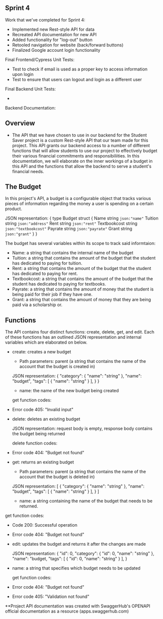 Sprint 4
-

Work that we've completed for Sprint 4:

- Implemented new Rest-style API for data
- Recreated API documentation for new API
- Added functionality for "log-out" button
- Retooled navigation for website (back/forward buttons)
- Finalized Google account login functionality

Final Frontend/Cypress Unit Tests:

- Test to check if email is used as a proper key to access information upon login
- Test to ensure that users can logout and login as a different user

Final Backend Unit Tests:

- 

Backend Documentation:

Overview
-
- The API that we have chosen to use in our backend for the Student Saver project is a custom Rest-style API that our team made for this project. This API grants our backend access to a number of different functions that will allow students to use our project to effectively budget their various financial commitments and responsibiliities. In this documentation, we will elaborate on the inner workings of a budget in this API and the functions that allow the backend to serve a student's financial needs.

The Budget
-
In this project's API, a budget is a configurable object that tracks various pieces of information regarding the money a user is spending on a certain product.

JSON representation:
{
  type Budget struct {
	Name         string `json:"name"`
	Tuition      string `json:"address"`
	Rent         string `json:"rent"`
	Textbookcost string `json:"textbookcost"`
	Payrate      string `json:"payrate"`
	Grant        string `json:"grant"`
  }
}

The budget has several variables within its scope to track said informtaion:
- Name: a string that contains the internal name of the budget
- Tuition: a string that contains the amount of the budget that the student has dedicated to paying for tuition.
- Rent: a string that contains the amount of the budget that the student has dedicated to paying for rent.
- Textbookcost: a string that contains the amount of the budget that the student has dedicated to paying for textbooks.
- Payrate: a string that contains the amount of money that the student is being paid for their job if they have one.
- Grant: a string that contains the amount of money that they are being paid via a scholarship or.
    
Functions
-
The API contains four distinct functions: create, delete, get, and edit. Each of these functions has an outlined JSON representation and internal variables which are elaborated on below.

- create: creates a new budget 
  - Path parameters: parent (a string that contains the name of the account that the budget is created in)

  JSON representation:
  {
  "category": {
    "name": "string"
  },
  "name": "budget",
  "tags": [
    {
      "name": "string"
    }
  ],
}
  }
    - name: the name of the new budget being created
  
  get function codes:
- Error code 405: "Invalid input"

- delete: deletes an existing budget

  JSON representation: request body is empty, response body contains the budget being returned
  
  delete function codes:
- Error code 404: "Budget not found"
  
- get: returns an existing budget
  - Path parameters: parent (a string that contains the name of the account that the budget is deleted in)

  JSON representation: 
  [
  {
    "category": {
      "name": "string"
    },
    "name": "budget",
    "tags": [
      {
        "name": "string"
      }
    ],
  }
 ]
   - name: a string containing the name of the budget that needs to be returned.
 
 get function codes:
- Code 200: Successful operation
- Error code 404: "Budget not found"
  
- edit: updates the budget and returns it after the changes are made
  
  JSON representation:
{
  "id": 0,
  "category": {
    "id": 0,
    "name": "string"
  },
  "name": "budget,
  "tags": [
    {
      "id": 0,
      "name": "string"
    }
  ],
}
- name: a string that specifies which budget needs to be updated

  get function codes:
- Error code 404: "Budget not found"
- Error code 405: "Validation not found"

**Project API documentation was created with SwaggerHub's OPENAPI official documentation as a resource (apps.swaggerhub.com)


